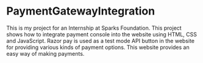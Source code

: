 # PaymentGatewayIntegration
This is my project for an Internship at Sparks Foundation. This project shows how to integrate payment console into the website using HTML, CSS and JavaScript. Razor pay is used as a test mode API button in the website for providing various kinds of payment options. This website provides an easy way of making payments.
